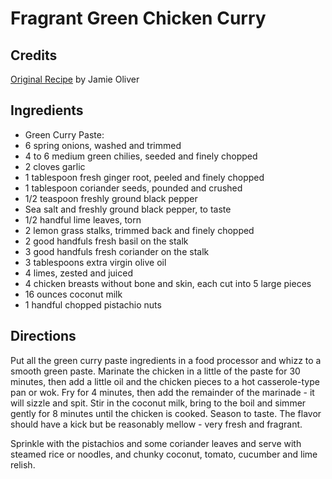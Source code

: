 # Fragrant Green Chicken Curry 

## Credits

[Original Recipe](http://www.foodtv.com/recipes/re-c1/0,1724,14119,00.html "http://www.foodtv.com/recipes/re-c1/0,1724,14119,00.html") by Jamie Oliver

## Ingredients

- Green Curry Paste: 
- 6 spring onions, washed and trimmed 
- 4 to 6 medium green chilies, seeded and finely chopped 
- 2 cloves garlic 
- 1 tablespoon fresh ginger root, peeled and finely chopped 
- 1 tablespoon coriander seeds, pounded and crushed 
- 1/2 teaspoon freshly ground black pepper 
- Sea salt and freshly ground black pepper, to taste 
- 1/2 handful lime leaves, torn 
- 2 lemon grass stalks, trimmed back and finely chopped 
- 2 good handfuls fresh basil on the stalk 
- 3 good handfuls fresh coriander on the stalk 
- 3 tablespoons extra virgin olive oil 
- 4 limes, zested and juiced 
- 4 chicken breasts without bone and skin, each cut into 5 large pieces 
- 16 ounces coconut milk 
- 1 handful chopped pistachio nuts

## Directions

Put all the green curry paste ingredients in a food processor and whizz to a smooth green paste. Marinate the chicken in a little of the paste for 30 minutes, then add a little oil and the chicken pieces to a hot casserole-type pan or wok. Fry for 4 minutes, then add the remainder of the marinade - it will sizzle and spit. Stir in the coconut milk, bring to the boil and simmer gently for 8 minutes until the chicken is cooked. Season to taste. The flavor should have a kick but be reasonably mellow - very fresh and fragrant.   
  
Sprinkle with the pistachios and some coriander leaves and serve with steamed rice or noodles, and chunky coconut, tomato, cucumber and lime relish.

